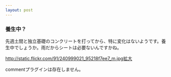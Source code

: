 ```yaml
---
layout: post
---
```

<h3>養生中？</h3>
<p>先週土間と独立基礎のコンクリートを打ってから、特に変化はないようです。養生中でしょうか。雨だからシートは必要ないんですかね。</p>
<p><a href="http://static.flickr.com/91/240999021_95218f7ee7_m.jpg">http://static.flickr.com/91/240999021_95218f7ee7_m.jpg</a><a href="http://flickr.com/photos/yoshimov/240999021/">拡大</a></p>
<p><span class="error">commentプラグインは存在しません。</span> </p>
